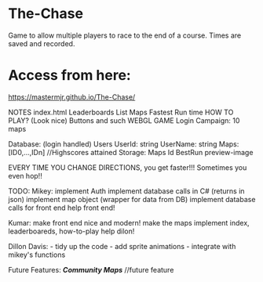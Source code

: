# The-Chase
Game to allow multiple players to race to the end of  a course. Times are saved and recorded.

# Access from here:
https://mastermjr.github.io/The-Chase/

NOTES
index.html
    Leaderboards
        List Maps
            Fastest Run time
    HOW TO PLAY? (Look nice)
        Buttons and such
    WEBGL GAME
        Login
            Campaign: 10 maps

Database: (login handled)
    Users
        UserId: string
            UserName: string
            Maps: [ID0,...,IDn] //Highscores attained
Storage:
    Maps
        Id
        BestRun
        preview-image

EVERY TIME YOU CHANGE DIRECTIONS, you get faster!!!
Sometimes you even hop!!

TODO:
Mikey:
    implement Auth
    implement database calls in C# (returns in json)
    implement map object (wrapper for data from DB)
    implement database calls for front end
    help front end!


Kumar:
    make front end nice and modern!
    make the maps
    implement index, leaderboareds, how-to-play
    help dilon!

Dillon Davis:
    - tidy up the code
    - add sprite animations
    - integrate with mikey's functions


Future Features:
***Community Maps*** //future feature

